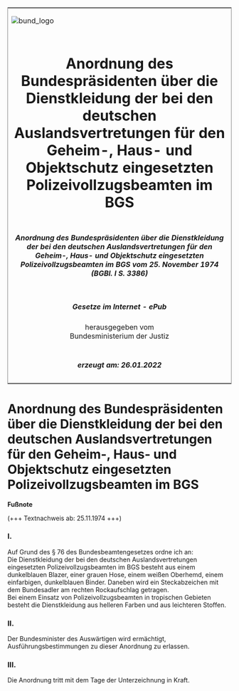 <span id="DECKBLATT.html"></span>

<table border="0" frame="border" width="100%">

<tr valign="top">

<td align="left">

![bund\_logo](BfJ_2021_Web_de_de.gif)

</td>

<td align="right">

 

</td>

</tr>

<tr align="center" valign="middle">

<td colspan="2">

# Anordnung des Bundespräsidenten über die Dienstkleidung der bei den deutschen Auslandsvertretungen für den Geheim-, Haus- und Objektschutz eingesetzten Polizeivollzugsbeamten im BGS

</td>

</tr>

<tr align="center" valign="middle">

<td colspan="2">

##### Anordnung des Bundespräsidenten über die Dienstkleidung der bei den deutschen Auslandsvertretungen für den Geheim-, Haus- und Objektschutz eingesetzten Polizeivollzugsbeamten im BGS vom 25. November 1974 (BGBl. I S. 3386)

</td>

</tr>

<tr align="center" valign="middle">

<td colspan="2">

  
  

##### Gesetze im Internet - ePub  
  
herausgegeben vom  
Bundesministerium der Justiz

</td>

</tr>

<tr align="center" valign="bottom">

<td colspan="2">

  
  

##### erzeugt am: 26.01.2022

</td>

</tr>

</table>

<span id="BJNR033860974.html"></span>

# Anordnung des Bundespräsidenten über die Dienstkleidung der bei den deutschen Auslandsvertretungen für den Geheim-, Haus- und Objektschutz eingesetzten Polizeivollzugsbeamten im BGS

<div>

  
**Fußnote**

<div class="jnhtml">

<div>

<div class="jurAbsatz">

(+++ Textnachweis ab: 25.11.1974 +++)

</div>

</div>

</div>

</div>

<span id="BJNR033860974BJNE000100303.html"></span>

### I.  

<div>

<div class="jnhtml">

<div>

<div class="jurAbsatz">

Auf Grund des § 76 des Bundesbeamtengesetzes ordne ich an:  
Die Dienstkleidung der bei den deutschen Auslandsvertretungen
eingesetzten Polizeivollzugsbeamten im BGS besteht aus einem
dunkelblauen Blazer, einer grauen Hose, einem weißen Oberhemd, einem
einfarbigen, dunkelblauen Binder. Daneben wird ein Steckabzeichen mit
dem Bundesadler am rechten Rockaufschlag getragen.  
Bei einem Einsatz von Polizeivollzugsbeamten in tropischen Gebieten
besteht die Dienstkleidung aus helleren Farben und aus leichteren
Stoffen.

</div>

</div>

</div>

</div>

<span id="BJNR033860974BJNE000200303.html"></span>

### II.  

<div>

<div class="jnhtml">

<div>

<div class="jurAbsatz">

Der Bundesminister des Auswärtigen wird ermächtigt,
Ausführungsbestimmungen zu dieser Anordnung zu erlassen.

</div>

</div>

</div>

</div>

<span id="BJNR033860974BJNE000300303.html"></span>

### III.  

<div>

<div class="jnhtml">

<div>

<div class="jurAbsatz">

Die Anordnung tritt mit dem Tage der Unterzeichnung in Kraft.

</div>

</div>

</div>

</div>
